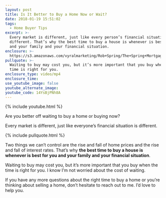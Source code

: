 ```yaml
---
layout: post
title: Is It Better to Buy a Home Now or Wait?
date: 2018-01-19 15:51:02
tags:
  - Home Buyer Tips
excerpt: >-
  Every market is different, just like every person’s financial situation is
  different. That’s why the best time to buy a house is whenever is best for you
  and your family and your financial situation.
enclosure: >-
  https://s3.amazonaws.com/vyralmarketing/Rob+Spring/The+Spring+Mortgage+Team+Presents-+Is+It+Better+to+Buy+a+Home+Now+or+Wait%253F.mp4
pullquote: >-
  Waiting to buy may cost you, but it’s more important that you buy when the
  time is right for you.
enclosure_type: video/mp4
enclosure_time:
use_youtube_image: false
youtube_alternate_image:
youtube_code: 14YsBjPNh8A
---
```



{% include youtube.html %}

Are you better off waiting to buy a home or buying now?

Every market is different, just like everyone’s financial situation is different.

{% include pullquote.html %}

Two things we can’t control are the rise and fall of home prices and the rise and fall of interest rates. That’s why **the best time to buy a house is whenever is best for you and your family and your financial situation**.

Waiting to buy may cost you, but it’s more important that you buy when the time is right for you. I know I’m not worried about the cost of waiting.

If you have any more questions about the right time to buy a home or you’re thinking about selling a home, don’t hesitate to reach out to me. I’d love to help you.